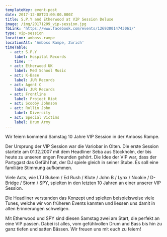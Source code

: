 ```yaml
---
templateKey: event-post
date: 2017-12-08T23:00:00.000Z
title: S.P.Y and Etherwood at VIP Session Deluxe
image: /img/20171209_vip-session.jpg
fbLink: 'https://www.facebook.com/events/126930014743061/'
type: vip-session
location: amboss-rampe
locationAlt: 'Amboss Rampe, Zürich'
timeTable:
  - act: S.P.Y
    label: Hospital Records
    time: ''
  - act: Etherwood UK
    label: Med School Music
  - act: K-Base
    label: JUR Records
  - act: Agent C
    label: JUR Records
  - act: Frontline
    label: Project Riot
  - act: Scooby Johnson
  - act: Rollin John
    label: Divercity
  - act: Special Victims
    label: Drum Army
---
```

Wir feiern kommend Samstag 10 Jahre VIP Session in der Amboss Rampe. 

Der Ursprung der VIP Session war die Variobar in Olten. Die erste Session startete am 01.12.2007 mit dem Headliner Seba aus Stockholm, der bis heute zu unseren engen Freunden gehört. Die Idee der VIP war, dass der Partygast das Gefühl hat, der DJ spiele gleich in seiner Stube. Es soll eine familiäre Stimmung aufkommen. 

Viele Acts, wie LTJ Bukem / Ed Rush / Klute / John B / Lynx / Nookie / D-Bridge / Storm / SPY, spielten in den letzten 10 Jahren an einer unserer VIP Session.

Die Headliner verstanden das Konzept und spielten beispielsweise viele Tunes, welche wir von früheren Events kannten und liessen uns damit in alten Erinnerungen schwelgen.

Mit Etherwood und SPY sind diesen Samstag zwei am Start, die perfekt an eine VIP passen. Dabei ist alles, vom gefühlvollen Drum and Bass bis hin zu ganz tiefen und satten Bässen. Wir freuen uns mit euch zu feiern!
